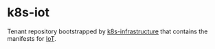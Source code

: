 # k8s-iot
Tenant repository bootstrapped by [k8s-infrastructure](https://github.com/mmontes11/k8s-infrastructure) that contains the manifests for [IoT](https://github.com/mmontes11/iot).
